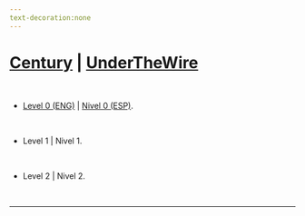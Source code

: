 ```yaml
---
text-decoration:none
---
```


# [Century](https://underthewire.tech/century) | [UnderTheWire](https://underthewire.tech/)

<br>

- [Level 0 (ENG)](https://github.com/frandausmeier/CTF_Write-Ups/blob/main/UnderTheWire/Century/Level_0/Century_Level_0%20(eng).md) | [Nivel 0 (ESP)](https://github.com/frandausmeier/CTF_Write-Ups/blob/main/UnderTheWire/Century/Level_0/Century_Level_0%20(esp).md).

<br>

- Level 1 | Nivel 1.

<br>

- Level 2 | Nivel 2.

<br>

-----
